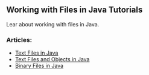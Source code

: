 ## Working with Files in Java Tutorials

Lear about working with files in Java.

### Articles:
- [Text Files in Java](https://ana-peterlic.com/blog/java/text-files-in-java/)
- [Text Files and Objects in Java](https://ana-peterlic.com/blog/java/java-objects-and-text-file/)
- [Binary Files in Java](https://ana-peterlic.com/blog/java/binary-files-in-java/)

